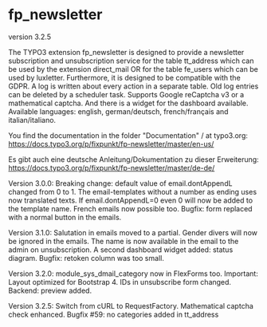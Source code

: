 # fp_newsletter

version 3.2.5

The TYPO3 extension fp_newsletter is designed to provide a newsletter subscription and unsubscription service for the 
table tt_address which can be used by the extension direct_mail OR for the table fe_users which can be used by luxletter. 
Furthermore, it is designed to be compatible with the GDPR. A log is written about every action in a separate table.
Old log entries can be deleted by a scheduler task.
Supports Google reCaptcha v3 or a mathematical captcha.
And there is a widget for the dashboard available.
Available languages: english, german/deutsch, french/français and italian/italiano.

You find the documentation in the folder "Documentation" / at typo3.org:
https://docs.typo3.org/p/fixpunkt/fp-newsletter/master/en-us/

Es gibt auch eine deutsche Anleitung/Dokumentation zu dieser Erweiterung:
https://docs.typo3.org/p/fixpunkt/fp-newsletter/master/de-de/

Version 3.0.0:
Breaking change: default value of email.dontAppendL changed from 0 to 1.
The email-templates without a number as ending uses now translated texts.
If email.dontAppendL=0 even 0 will now be added to the template name.
French emails now possible too.
Bugfix: form replaced with a normal button in the emails.

Version 3.1.0:
Salutation in emails moved to a partial. Gender divers will now be ignored in the emails.
The name is now available in the email to the admin on unsubscription.
A second dashboard widget added: status diagram.
Bugfix: retoken column was too small.

Version 3.2.0:
module_sys_dmail_category now in FlexForms too.
Important: Layout optimized for Bootstrap 4.
IDs in unsubscribe form changed.
Backend: preview added.

Version 3.2.5:
Switch from cURL to RequestFactory.
Mathematical captcha check enhanced.
Bugfix #59: no categories added in tt_address